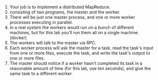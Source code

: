 1. Your job is to implement a distributed MapReduce.
2. consisting of two programs, the master and the worker.
3. There will be just one master process, and one or more worker processes executing in parallel. 
4. In a real system the workers would run on a bunch of different machines, but for this lab you'll run them all on a single machine. (docker)
5. The workers will talk to the master via RPC.
6. Each worker process will ask the master for a task, read the task's input from one or more files, execute the task, and write the task's output to one or more files. 
7. The master should notice if a worker hasn't completed its task in a reasonable amount of time (for this lab, use ten seconds), and give the same task to a different worker.